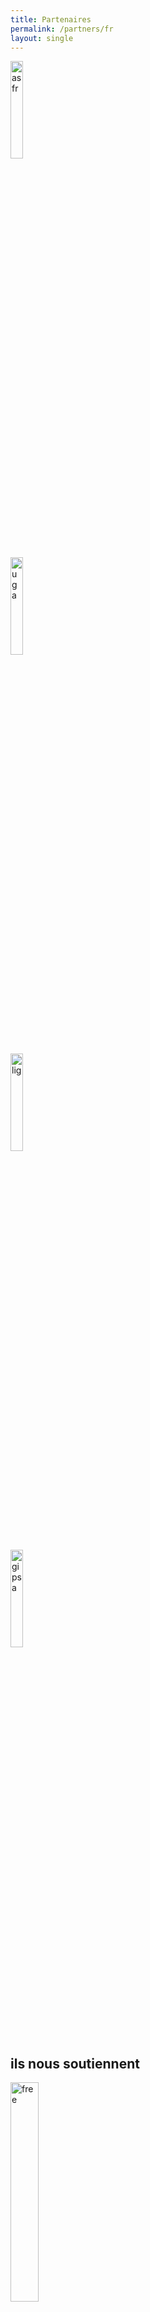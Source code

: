 ```yaml
---
title: Partenaires
permalink: /partners/fr
layout: single
---
```


<p><a href="https://afsr.fr/"><img src="../assets/images/afsrlogo.png" alt="asfr" width="20%"></a></p>

<p><a href="https://www.univ-grenoble-alpes.fr/"><img src="../assets/images/UGA.png" alt="uga" width="20%"></a></p>

<p><a href="https://www.liglab.fr/"><img src="../assets/images/lig.png" alt="lig" width="20%"></a></p>

<p><a href="http://www.gipsa-lab.fr/"><img src="../assets/images/Gipsa_Lab.png" alt="gipsa" width="20%"></a></p>

## ils nous soutiennent

<p><a href="https://www.fondation-free.fr/"><img src="../assets/images/free.jpg" alt="free" width="30%"></a></p>

<p><a href="https://www.fondation-afnic.fr/"><img src="../assets/images/afnic.jpg" alt="afnic" width="30%"></a></p>

<p><a href="https://www.klesia.fr/"><img src="../assets/images/klesia.jpg" alt="klesia" width="30%"></a></p>

